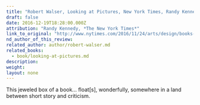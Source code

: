 ```yaml
---
title: "Robert Walser, Looking at Pictures, New York Times, Randy Kennedy"
draft: false
date: 2016-12-19T18:28:00.000Z
attribution: "Randy Kennedy, *The New York Times*"
link_to_original: "http://www.nytimes.com/2016/11/24/arts/design/books-and-museum-treats-for-art-lovers.html?smid=tw-nytimesarts&smtyp=cur&_r=2"
nd_author_of_this_review:
related_author: author/robert-walser.md
related_books:
  - book/looking-at-pictures.md
description:
weight:
layout: none
---
```

This jeweled box of a book... float[s], wonderfully, somewhere in a land between short story and criticism.

